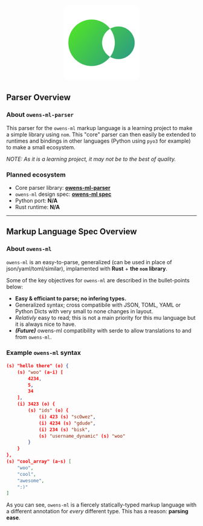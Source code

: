 <div style="text-align:center;padding-top:1rem;">
    <img src="static/img/logo.png" width=200 style="border-radius:1rem">
</div>

## Parser Overview

### About `owens-ml-parser`

This parser for the `owens-ml` markup language is a learning project to make a simple library using `nom`. This "core" parser can then easily be extended to runtimes and bindings in other languages (Python using `pyo3` for example) to make a small ecosystem.

*NOTE: As it is a learning project, it may not be to the best of quality.*

### Planned ecosystem

- Core parser library: **[owens-ml-parser](https://gitlab.com/scOwez/owens-ml-parser)**
- `owens-ml` design spec: **[owens-ml spec](https://gitlab.com/scOwez/owens-ml-parser#markup-language-spec-overview)**
- Python port: **N/A**
- Rust runtime: **N/A**

---

## Markup Language Spec Overview

### About `owens-ml`

`owens-ml` is an easy-to-parse, generalized (can be used in place of json/yaml/toml/similar), implamented with **Rust** + **the `nom` library**.

Some of the key objectives for `owens-ml` are described in the bullet-points below:

- **Easy & efficiant to parse; no infering types.**
- Generalized syntax; cross compatibile with JSON, TOML, YAML or Python Dicts with very small to none changes in layout.
- *Relativly* easy to read; this is not a main priority for this mu language but it is always nice to have.
- ***(Future)*** owens-ml compatibility with serde to allow translations to and from `owens-ml`.

### Example `owens-ml` syntax

```json
(s) "hello there" (o) {
    (s) "woo" (a-i) [
        4234,
        5,
        34
    ],
    (i) 3423 (o) {
        (s) "ids" (o) {
            (i) 423 (s) "scOwez",
            (i) 4234 (s) "gdude",
            (i) 234 (s) "bisk",
            (s) "username_dynamic" (s) "woo"
        }
    }
},
(s) "cool_array" (a-s) [
    "woo",
    "cool",
    "awesome",
    ":)"
]
```

As you can see, `owens-ml` is a fiercely statically-typed markup language with a different annotation for *every* different type. This has a reason: **parsing ease**.
